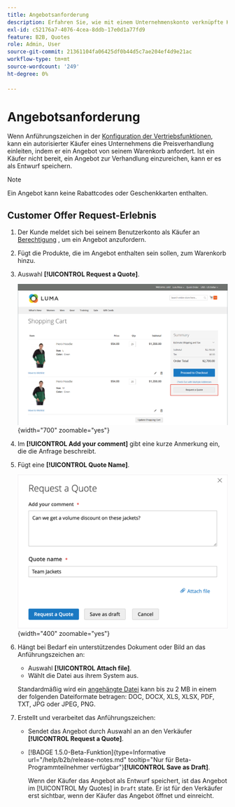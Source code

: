 ```yaml
---
title: Angebotsanforderung
description: Erfahren Sie, wie mit einem Unternehmenskonto verknüpfte Kunden eine Angebotsanfrage stellen können.
exl-id: c52176a7-4076-4cea-8ddb-17e0d1a77fd9
feature: B2B, Quotes
role: Admin, User
source-git-commit: 21361104fa06425df0b44d5c7ae204ef4d9e21ac
workflow-type: tm+mt
source-wordcount: '249'
ht-degree: 0%

---
```


# Angebotsanforderung

Wenn Anführungszeichen in der [Konfiguration der Vertriebsfunktionen](configure-quotes.md), kann ein autorisierter Käufer eines Unternehmens die Preisverhandlung einleiten, indem er ein Angebot von seinem Warenkorb anfordert. Ist ein Käufer nicht bereit, ein Angebot zur Verhandlung einzureichen, kann er es als Entwurf speichern.

>[!NOTE]
>
>Ein Angebot kann keine Rabattcodes oder Geschenkkarten enthalten.

## Customer Offer Request-Erlebnis

1. Der Kunde meldet sich bei seinem Benutzerkonto als Käufer an [Berechtigung](account-company-roles-permissions.md) , um ein Angebot anzufordern.

1. Fügt die Produkte, die im Angebot enthalten sein sollen, zum Warenkorb hinzu.

1. Auswahl **[!UICONTROL Request a Quote]**.

   ![Anfordern eines Angebots aus dem Warenkorb](./assets/quote-request-from-cart.png){width="700" zoomable="yes"}

1. Im **[!UICONTROL Add your comment]** gibt eine kurze Anmerkung ein, die die Anfrage beschreibt.

1. Fügt eine **[!UICONTROL Quote Name]**.

   ![Eingabe von Kommentaren und Namen](./assets/quote-request-from-cart-name-comments.png){width="400" zoomable="yes"}

1. Hängt bei Bedarf ein unterstützendes Dokument oder Bild an das Anführungszeichen an:

   - Auswahl **[!UICONTROL Attach file]**.
   - Wählt die Datei aus ihrem System aus.

   Standardmäßig wird ein [angehängte Datei](configure-quotes.md) kann bis zu 2 MB in einem der folgenden Dateiformate betragen: DOC, DOCX, XLS, XLSX, PDF, TXT, JPG oder JPEG, PNG.

1. Erstellt und verarbeitet das Anführungszeichen:

   - Sendet das Angebot durch Auswahl an an den Verkäufer **[!UICONTROL Request a Quote]**.
   - [!BADGE 1.5.0-Beta-Funktion]{type=Informative url="/help/b2b/release-notes.md" tooltip="Nur für Beta-Programmteilnehmer verfügbar"}**[!UICONTROL Save as Draft]**.

     Wenn der Käufer das Angebot als Entwurf speichert, ist das Angebot im [!UICONTROL My Quotes] in `Draft` state. Er ist für den Verkäufer erst sichtbar, wenn der Käufer das Angebot öffnet und einreicht.
